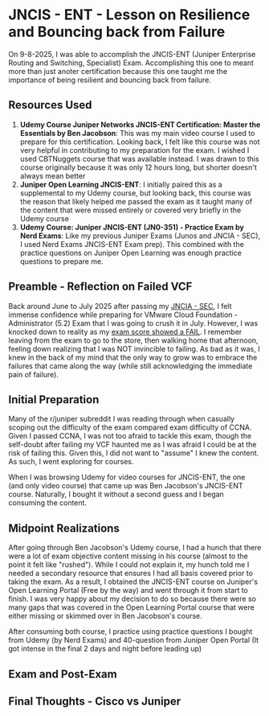 # JNCIS - ENT - Lesson on Resilience and Bouncing back from Failure #

On 9-8-2025, I was able to accomplish the JNCIS-ENT (Juniper Enterprise Routing and Switching, Specialist) Exam. Accomplishing this one to meant more than just anoter certification because this one taught me the importance of being resilient and bouncing back from failure.

## Resources Used ##
1. **Udemy Course Juniper Networks JNCIS-ENT Certification: Master the Essentials by Ben Jacobson**: This was my main video course I used to prepare for this certification. Looking back, I felt like this course was not very helpful in contributing to my preparation for the exam. I wished I used CBTNuggets course that was available instead. I was drawn to this course originally because it was only 12 hours long, but shorter doesn't always mean better
2. **Juniper Open Learning JNCIS-ENT**: I initially paired this as a supplemental to my Udemy course, but looking back, this course was the reason that likely helped me passed the exam as it taught many of the content that were missed entirely or covered very briefly in the Udemy course
3. **Udemy Course: Juniper JNCIS-ENT (JN0-351) - Practice Exam by Nerd Exams**: Like my previous Juniper Exams (Junos and JNCIA - SEC), I used Nerd Exams JNCIS-ENT Exam prep). This combined with the practice questions on Juniper Open Learning was enough practice questions to prepare me.

## Preamble - Reflection on Failed VCF ##
Back around June to July 2025 after passing my [JNCIA - SEC](https://github.com/bobchen48/Writeups/blob/main/JNCIA%20-%20SEC/JNCIA%20-%20SEC%3A%20My%20Certification%20Journey.md), I felt immense confidence while preparing for VMware Cloud Foundation - Administrator (5.2) Exam that I was going to crush it in July. However, I was knocked down to reality as my [exam score showed a FAIL](https://github.com/bobchen48/Writeups/blob/main/VCP%20-%20VCF%20(VMware%20Cloud%20Foundation)%205.2/VCP-VCF.md). I remember leaving from the exam to go to the store, then walking home that afternoon, feeling down realizing that I was NOT invincible to failing. As bad as it was, I knew in the back of my mind that the only way to grow was to embrace the failures that came along the way (while still acknowledging the immediate pain of failure).

## Initial Preparation ##
Many of the r/juniper subreddit I was reading through when casually scoping out the difficulty of the exam compared exam difficulty of CCNA. Given I passed CCNA, I was not too afraid to tackle this exam, though the self-doubt after failing my VCF haunted me as I was afraid I could be at the risk of failing this. Given this, I did not want to "assume" I knew the content. As such, I went exploring for courses.

When I was browsing Udemy for video courses for JNCIS-ENT, the one (and only video course) that came up was Ben Jacobson's JNCIS-ENT course. Naturally, I bought it without a second guess and I began consuming the content.

## Midpoint Realizations ##
After going through Ben Jacobson's Udemy course, I had a hunch that there were a lot of exam objective content missing in his course (almost to the point it felt like "rushed"). While I could not explain it, my hunch told me I needed a secondary resource that ensures I had all basis covered prior to taking the exam. As a result, I obtained the JNCIS-ENT course on Juniper's Open Learning Portal (Free by the way) and went through it from start to finish. I was very happy about my decision to do so because there were so many gaps that was covered in the Open Learning Portal course that were either missing or skimmed over in Ben Jacobson's course.

After consuming both course, I practice using practice questions I bought from Udemy (by Nerd Exams) and 40-question from Juniper Open Portal (It got intense in the final 2 days and night before leading up)

## Exam and Post-Exam ##

## Final Thoughts - Cisco vs Juniper ## 





